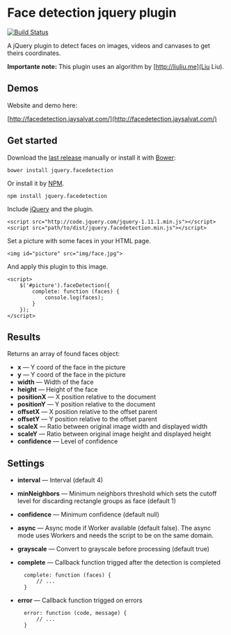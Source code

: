 Face detection jquery plugin
============================

[![Build Status](https://travis-ci.org/jaysalvat/jquery.facedetection.png?branch=master)](https://travis-ci.org/jaysalvat/{{project}})

A jQuery plugin to detect faces on images, videos and canvases to get theirs coordinates.

**Importante note:** This plugin uses an algorithm by [http://liuliu.me](Liu Liu).

Demos
-----

Website and demo here:

[http://facedetection.jaysalvat.com/](http://facedetection.jaysalvat.com/)

Get started
-----------

Download the [last release](jaysalvat.github.io/jquery.facedetection/releases/latest/jquery.facedetection.zip) manually or install it with [Bower](http://bower.io/):

    bower install jquery.facedetection

Or install it by [NPM](https://www.npmjs.org/package/jquery.facedetection).

    npm install jquery.facedetection

Include [jQuery](http://code.jquery.com/jquery-1.11.1.min.js) and the plugin.

    <script src="http://code.jquery.com/jquery-1.11.1.min.js"></script> 
    <script src="path/to/dist/jquery.facedetection.min.js"></script> 

Set a picture with some faces in your HTML page.

    <img id="picture" src="img/face.jpg">

And apply this plugin to this image.

    <script>
        $('#picture').faceDetection({
            complete: function (faces) {
            	console.log(faces);
        	}
        });
    </script> 

Results
-------

Returns an array of found faces object:

- **x** — Y coord of the face in the picture
- **y** — Y coord of the face in the picture
- **width** — Width of the face
- **height** — Height of the face
- **positionX** — X position relative to the document
- **positionY** — Y position relative to the document
- **offsetX** — X position relative to the offset parent
- **offsetY** — Y position relative to the offset parent
- **scaleX** — Ratio between original image width and displayed width
- **scaleY** — Ratio between original image height and displayed height
- **confidence** — Level of confidence

Settings
--------
- **interval** — Interval (default 4)
- **minNeighbors** — Minimum neighbors threshold which sets the cutoff level for discarding rectangle groups as face (default 1)
- **confidence** — Minimum confidence (default null)
- **async** — Async mode if Worker available (default false). The async mode uses Workers and needs the script to be on the same domain.
- **grayscale** — Convert to grayscale before processing (default true)
- **complete** — Callback function trigged after the detection is completed

        complete: function (faces) {
            // ...
        }
    
- **error** — Callback function trigged on errors

        error: function (code, message) {
            // ...
        }
        
